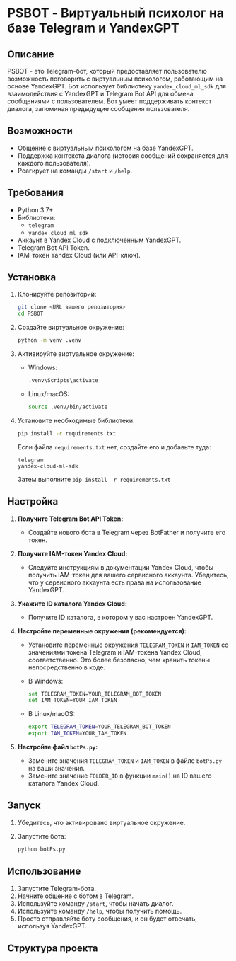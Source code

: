 # PSBOT - Виртуальный психолог на базе Telegram и YandexGPT

## Описание

PSBOT - это Telegram-бот, который предоставляет пользователю возможность поговорить с виртуальным психологом, работающим на основе YandexGPT. Бот использует библиотеку `yandex_cloud_ml_sdk` для взаимодействия с YandexGPT и Telegram Bot API для обмена сообщениями с пользователем. Бот умеет поддерживать контекст диалога, запоминая предыдущие сообщения пользователя.

## Возможности

*   Общение с виртуальным психологом на базе YandexGPT.
*   Поддержка контекста диалога (история сообщений сохраняется для каждого пользователя).
*   Реагирует на команды `/start` и `/help`.

## Требования

*   Python 3.7+
*   Библиотеки:
    *   `telegram`
    *   `yandex_cloud_ml_sdk`
*   Аккаунт в Yandex Cloud с подключенным YandexGPT.
*   Telegram Bot API Token.
*   IAM-токен Yandex Cloud (или API-ключ).

## Установка

1.  Клонируйте репозиторий:

    ```bash
    git clone <URL вашего репозитория>
    cd PSBOT
    ```

2.  Создайте виртуальное окружение:

    ```bash
    python -m venv .venv
    ```

3.  Активируйте виртуальное окружение:

    *   Windows:

        ```bash
        .venv\Scripts\activate
        ```

    *   Linux/macOS:

        ```bash
        source .venv/bin/activate
        ```

4.  Установите необходимые библиотеки:

    ```bash
    pip install -r requirements.txt
    ```

    Если файла `requirements.txt` нет, создайте его и добавьте туда:

    ```
    telegram
    yandex-cloud-ml-sdk
    ```

    Затем выполните `pip install -r requirements.txt`

## Настройка

1.  **Получите Telegram Bot API Token:**
    *   Создайте нового бота в Telegram через BotFather и получите его токен.

2.  **Получите IAM-токен Yandex Cloud:**
    *   Следуйте инструкциям в документации Yandex Cloud, чтобы получить IAM-токен для вашего сервисного аккаунта. Убедитесь, что у сервисного аккаунта есть права на использование YandexGPT.

3.  **Укажите ID каталога Yandex Cloud:**
    *   Получите ID каталога, в котором у вас настроен YandexGPT.

4.  **Настройте переменные окружения (рекомендуется):**
    *   Установите переменные окружения `TELEGRAM_TOKEN` и `IAM_TOKEN` со значениями токена Telegram и IAM-токена Yandex Cloud, соответственно. Это более безопасно, чем хранить токены непосредственно в коде.
    *   В Windows:

        ```bash
        set TELEGRAM_TOKEN=YOUR_TELEGRAM_BOT_TOKEN
        set IAM_TOKEN=YOUR_IAM_TOKEN
        ```

    *   В Linux/macOS:

        ```bash
        export TELEGRAM_TOKEN=YOUR_TELEGRAM_BOT_TOKEN
        export IAM_TOKEN=YOUR_IAM_TOKEN
        ```

5.  **Настройте файл `botPs.py`:**
    *   Замените значения `TELEGRAM_TOKEN` и `IAM_TOKEN` в файле `botPs.py` на ваши значения.
    *   Замените значение `FOLDER_ID` в функции `main()` на ID вашего каталога Yandex Cloud.

## Запуск

1.  Убедитесь, что активировано виртуальное окружение.
2.  Запустите бота:

    ```bash
    python botPs.py
    ```

## Использование

1.  Запустите Telegram-бота.
2.  Начните общение с ботом в Telegram.
3.  Используйте команду `/start`, чтобы начать диалог.
4.  Используйте команду `/help`, чтобы получить помощь.
5.  Просто отправляйте боту сообщения, и он будет отвечать, используя YandexGPT.

## Структура проекта
